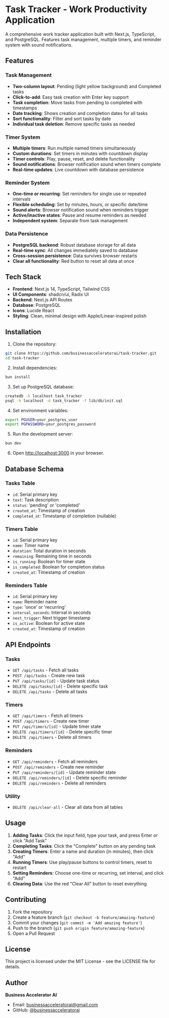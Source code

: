 # Task Tracker - Work Productivity Application

A comprehensive work tracker application built with Next.js, TypeScript, and PostgreSQL. Features task management, multiple timers, and reminder system with sound notifications.

## Features

### Task Management
- **Two-column layout**: Pending (light yellow background) and Completed tasks
- **Click-to-add**: Easy task creation with Enter key support
- **Task completion**: Move tasks from pending to completed with timestamps
- **Date tracking**: Shows creation and completion dates for all tasks
- **Sort functionality**: Filter and sort tasks by date
- **Individual task deletion**: Remove specific tasks as needed

### Timer System
- **Multiple timers**: Run multiple named timers simultaneously
- **Custom durations**: Set timers in minutes with countdown display
- **Timer controls**: Play, pause, reset, and delete functionality
- **Sound notifications**: Browser notification sound when timers complete
- **Real-time updates**: Live countdown with database persistence

### Reminder System
- **One-time or recurring**: Set reminders for single use or repeated intervals
- **Flexible scheduling**: Set by minutes, hours, or specific date/time
- **Sound alerts**: Browser notification sound when reminders trigger
- **Active/inactive states**: Pause and resume reminders as needed
- **Independent system**: Separate from task management

### Data Persistence
- **PostgreSQL backend**: Robust database storage for all data
- **Real-time sync**: All changes immediately saved to database
- **Cross-session persistence**: Data survives browser restarts
- **Clear all functionality**: Red button to reset all data at once

## Tech Stack

- **Frontend**: Next.js 14, TypeScript, Tailwind CSS
- **UI Components**: shadcn/ui, Radix UI
- **Backend**: Next.js API Routes
- **Database**: PostgreSQL
- **Icons**: Lucide React
- **Styling**: Clean, minimal design with Apple/Linear-inspired polish

## Installation

1. Clone the repository:
```bash
git clone https://github.com/businessacceleratorai/task-tracker.git
cd task-tracker
```

2. Install dependencies:
```bash
bun install
```

3. Set up PostgreSQL database:
```bash
createdb -h localhost task_tracker
psql -h localhost -d task_tracker -f lib/db/init.sql
```

4. Set environment variables:
```bash
export PGUSER=your_postgres_user
export PGPASSWORD=your_postgres_password
```

5. Run the development server:
```bash
bun dev
```

6. Open [http://localhost:3000](http://localhost:3000) in your browser.

## Database Schema

### Tasks Table
- `id`: Serial primary key
- `text`: Task description
- `status`: 'pending' or 'completed'
- `created_at`: Timestamp of creation
- `completed_at`: Timestamp of completion (nullable)

### Timers Table
- `id`: Serial primary key
- `name`: Timer name
- `duration`: Total duration in seconds
- `remaining`: Remaining time in seconds
- `is_running`: Boolean for timer state
- `is_completed`: Boolean for completion status
- `created_at`: Timestamp of creation

### Reminders Table
- `id`: Serial primary key
- `name`: Reminder name
- `type`: 'once' or 'recurring'
- `interval_seconds`: Interval in seconds
- `next_trigger`: Next trigger timestamp
- `is_active`: Boolean for active state
- `created_at`: Timestamp of creation

## API Endpoints

### Tasks
- `GET /api/tasks` - Fetch all tasks
- `POST /api/tasks` - Create new task
- `PUT /api/tasks/[id]` - Update task status
- `DELETE /api/tasks/[id]` - Delete specific task
- `DELETE /api/tasks` - Delete all tasks

### Timers
- `GET /api/timers` - Fetch all timers
- `POST /api/timers` - Create new timer
- `PUT /api/timers/[id]` - Update timer state
- `DELETE /api/timers/[id]` - Delete specific timer
- `DELETE /api/timers` - Delete all timers

### Reminders
- `GET /api/reminders` - Fetch all reminders
- `POST /api/reminders` - Create new reminder
- `PUT /api/reminders/[id]` - Update reminder state
- `DELETE /api/reminders/[id]` - Delete specific reminder
- `DELETE /api/reminders` - Delete all reminders

### Utility
- `DELETE /api/clear-all` - Clear all data from all tables

## Usage

1. **Adding Tasks**: Click the input field, type your task, and press Enter or click "Add Task"
2. **Completing Tasks**: Click the "Complete" button on any pending task
3. **Creating Timers**: Enter a name and duration (in minutes), then click "Add"
4. **Running Timers**: Use play/pause buttons to control timers, reset to restart
5. **Setting Reminders**: Choose one-time or recurring, set interval, and click "Add"
6. **Clearing Data**: Use the red "Clear All" button to reset everything

## Contributing

1. Fork the repository
2. Create a feature branch (`git checkout -b feature/amazing-feature`)
3. Commit your changes (`git commit -m 'Add amazing feature'`)
4. Push to the branch (`git push origin feature/amazing-feature`)
5. Open a Pull Request

## License

This project is licensed under the MIT License - see the LICENSE file for details.

## Author

**Business Accelerator AI**
- Email: businessacceleratorai@gmail.com
- GitHub: [@businessacceleratorai](https://github.com/businessacceleratorai)
